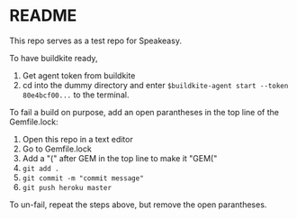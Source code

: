 # README

This repo serves as a test repo for Speakeasy.

To have buildkite ready,
1. Get agent token from buildkite
2. cd into the dummy directory and enter `$buildkite-agent start --token 80e4bcf00...` to the terminal.

To fail a build on purpose, add an open parantheses in the top line of the Gemfile.lock:
1. Open this repo in a text editor
1. Go to Gemfile.lock
1. Add a "(" after GEM in the top line to make it "GEM("
1. `git add .`
1. `git commit -m "commit message"`
1. `git push heroku master`


To un-fail, repeat the steps above, but remove the open parantheses.
